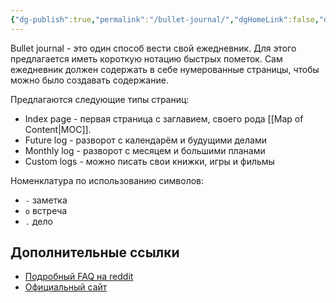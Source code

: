 ```yaml
---
{"dg-publish":true,"permalink":"/bullet-journal/","dgHomeLink":false,"dgPassFrontmatter":true}
---
```



Bullet journal - это один способ вести свой ежедневник. Для этого предлагается иметь короткую нотацию быстрых пометок.
Сам ежедневник должен содержать в себе нумерованные страницы, чтобы можно было создавать содержание.

Предлагаются следующие типы страниц:
  + Index page - первая страница с заглавием, своего рода [[Map of Content|MOC]].
  + Future log - разворот с календарём и будущими делами
  + Monthly log - разворот с месяцем и большими планами
  + Custom logs - можно писать свои книжки, игры и фильмы

Номенклатура по использованию символов:
  + `-` заметка
  + `о` встреча
  + `.` дело

## Дополнительные ссылки

* [Подробный FAQ на reddit](https://www.reddit.com/r/bulletjournal/comments/e2ma0g/faq_20/)
* [Официальный сайт](https://bulletjournal.com/)
